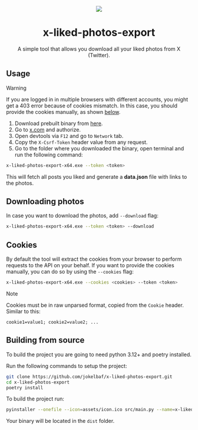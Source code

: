 <p align="center">
  <img src="/assets/icon.ico" />
</p>

<h1 align="center">x-liked-photos-export</h1>

<p align="center">A simple tool that allows you download all your liked photos from X (Twitter).</p>

## Usage

> [!WARNING]  
> If you are logged in in multiple browsers with different accounts, you might get a 403 error because of cookies mismatch. In this case, you should provide the cookies manually, as shown [below](#cookies).

1. Download prebuilt binary from [here](https://github.com/jokelbaf/x-liked-photos-export/releases/latest).
2. Go to [x.com](https://x.com) and authorize.
3. Open devtools via `F12` and go to `Network` tab.
4. Copy the `X-Csrf-Token` header value from any request.
5. Go to the folder where you downloaded the binary, open terminal and run the following command:

```bash
x-liked-photos-export-x64.exe --token <token>
```

This will fetch all posts you liked and generate a **data.json** file with links to the photos.

## Downloading photos

In case you want to download the photos, add `--download` flag:

```bash
x-liked-photos-export-x64.exe --token <token> --download
```

## Cookies

By default the tool will extract the cookies from your browser to perform requests to the API on your behalf. If you want to provide the cookies manually, you can do so by using the `--cookies` flag:

```bash
x-liked-photos-export-x64.exe --cookies <cookies> --token <token>
```

> [!NOTE]  
> Cookies must be in raw unparsed format, copied from the `Cookie` header. Similar to this:
> ```
> cookie1=value1; cookie2=value2; ...
> ```

## Building from source

To build the project you are going to need python 3.12+ and poetry installed.

Run the following commands to setup the project:
```bash
git clone https://github.com/jokelbaf/x-liked-photos-export.git
cd x-liked-photos-export
poetry install
```

To build the project run:
```bash
pyinstaller --onefile --icon=assets/icon.ico src/main.py --name=x-liked-photos-export-x64
```

Your binary will be located in the `dist` folder.
